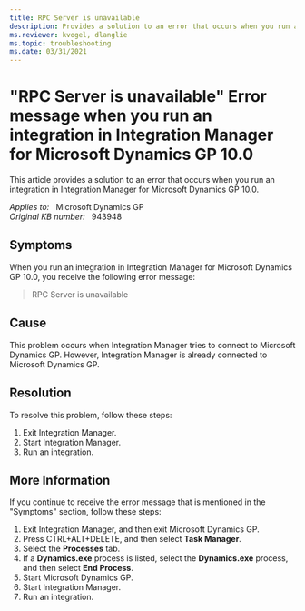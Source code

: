 ```yaml
---
title: RPC Server is unavailable
description: Provides a solution to an error that occurs when you run an integration in Integration Manager for Microsoft Dynamics GP 10.0.
ms.reviewer: kvogel, dlanglie
ms.topic: troubleshooting
ms.date: 03/31/2021
---
```

# "RPC Server is unavailable" Error message when you run an integration in Integration Manager for Microsoft Dynamics GP 10.0

This article provides a solution to an error that occurs when you run an integration in Integration Manager for Microsoft Dynamics GP 10.0.

_Applies to:_ &nbsp; Microsoft Dynamics GP  
_Original KB number:_ &nbsp; 943948

## Symptoms

When you run an integration in Integration Manager for Microsoft Dynamics GP 10.0, you receive the following error message:
> RPC Server is unavailable

## Cause

This problem occurs when Integration Manager tries to connect to Microsoft Dynamics GP. However, Integration Manager is already connected to Microsoft Dynamics GP.

## Resolution

To resolve this problem, follow these steps:

1. Exit Integration Manager.
2. Start Integration Manager.
3. Run an integration.

## More Information

If you continue to receive the error message that is mentioned in the "Symptoms" section, follow these steps:

1. Exit Integration Manager, and then exit Microsoft Dynamics GP.
2. Press CTRL+ALT+DELETE, and then select **Task Manager**.
3. Select the **Processes** tab.
4. If a **Dynamics.exe** process is listed, select the **Dynamics.exe** process, and then select **End Process**.
5. Start Microsoft Dynamics GP.
6. Start Integration Manager.
7. Run an integration.
